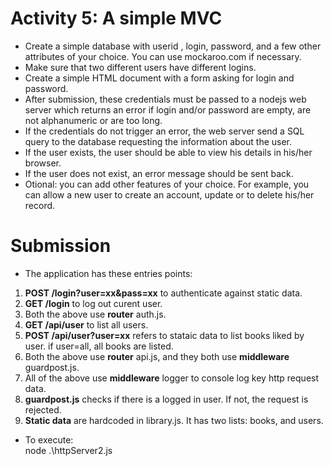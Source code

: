 # Activity 5: A simple MVC
- Create a simple database with userid , login, password, and a few other
attributes of your choice. You can use mockaroo.com if necessary.
- Make sure that two different users have different logins.
- Create a simple HTML document with a form asking for login and password.
- After submission, these credentials must be passed to a nodejs web server
which returns an error if login and/or password are empty, are not
alphanumeric or are too long.
- If the credentials do not trigger an error, the web server send a SQL query
to the database requesting the information about the user.
- If the user exists, the user should be able to view his details in his/her
browser.
- If the user does not exist, an error message should be sent back.
- Otional: you can add other features of your choice. For example, you can
allow a new user to create an account, update or to delete his/her record.
  
# Submission
  - The application has these entries points:
  1. **POST /login?user=xx&pass=xx** to authenticate against static data.
  1. **GET /login**  to log out curent user.
  1. Both the above use **router** auth.js.
  1. **GET /api/user** to list all users.
  1. **POST /api/user?user=xx** refers to stataic data to list books liked by user.  if user=all, all books  are listed.
  1. Both the above use **router** api.js, and they both use **middleware** guardpost.js.
  1. All of the above use **middleware** logger to console log key http request data.
  1. **guardpost.js** checks if there is a logged in user.  If not, the request is rejected.
  1. **Static data** are hardcoded in library.js. It has two lists: books, and users.
  - To execute:
  <br>node .\httpServer2.js
  
  
  
